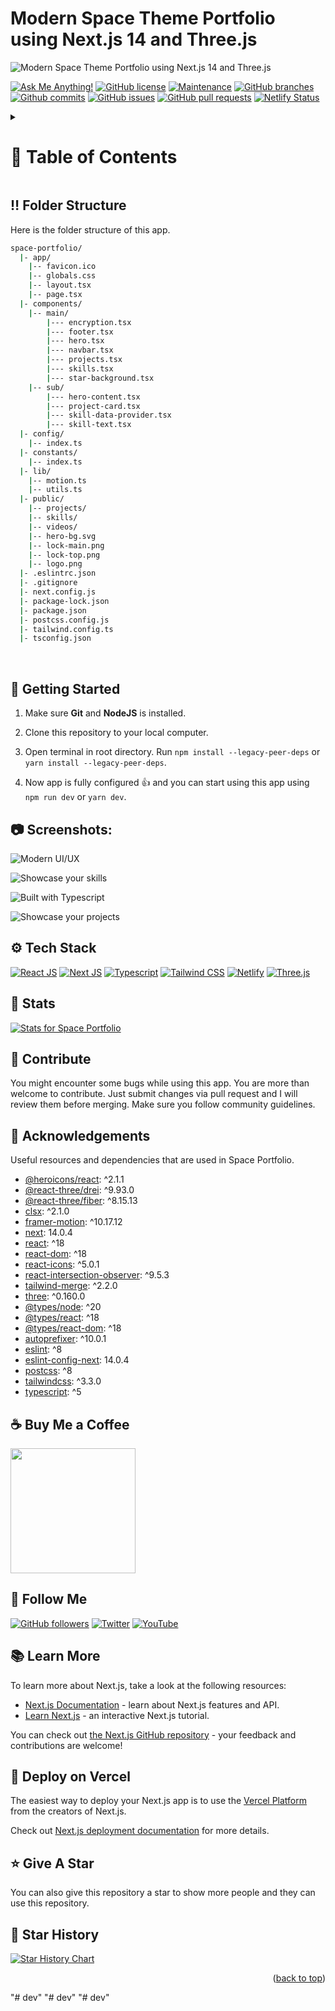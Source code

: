 <a name="readme-top"></a>

# Modern Space Theme Portfolio using Next.js 14 and Three.js

![Modern Space Theme Portfolio using Next.js 14 and Three.js](/.github/images/img_main.png "Modern Space Theme Portfolio using Next.js 14 and Three.js")

[![Ask Me Anything!](https://flat.badgen.net/static/Ask%20me/anything?icon=github&color=black&scale=1.01)](https://github.com/sanidhyy "Ask Me Anything!")
[![GitHub license](https://flat.badgen.net/github/license/sanidhyy/space-portfolio?icon=github&color=black&scale=1.01)](https://github.com/sanidhyy/space-portfolio/blob/main/LICENSE "GitHub license")
[![Maintenance](https://flat.badgen.net/static/Maintained/yes?icon=github&color=black&scale=1.01)](https://github.com/sanidhyy/space-portfolio/commits/main "Maintenance")
[![GitHub branches](https://flat.badgen.net/github/branches/sanidhyy/space-portfolio?icon=github&color=black&scale=1.01)](https://github.com/sanidhyy/space-portfolio/branches "GitHub branches")
[![Github commits](https://flat.badgen.net/github/commits/sanidhyy/space-portfolio?icon=github&color=black&scale=1.01)](https://github.com/sanidhyy/space-portfolio/commits "Github commits")
[![GitHub issues](https://flat.badgen.net/github/issues/sanidhyy/space-portfolio?icon=github&color=black&scale=1.01)](https://github.com/sanidhyy/space-portfolio/issues "GitHub issues")
[![GitHub pull requests](https://flat.badgen.net/github/prs/sanidhyy/space-portfolio?icon=github&color=black&scale=1.01)](https://github.com/sanidhyy/space-portfolio/pulls "GitHub pull requests")
[![Netlify Status](https://api.netlify.com/api/v1/badges/451ed0e0-3541-474e-896a-4987e30a7722/deploy-status)](https://spaceportfolio.netlify.app/ "Netlify Status")

<!-- Table of Contents -->
<details>

<summary>

# :notebook_with_decorative_cover: Table of Contents

</summary>

- [Folder Structure](#bangbang-folder-structure)
- [Getting Started](#toolbox-getting-started)
- [Screenshots](#camera-screenshots)
- [Tech Stack](#gear-tech-stack)
- [Stats](#wrench-stats)
- [Contribute](#raised_hands-contribute)
- [Acknowledgements](#gem-acknowledgements)
- [Buy Me a Coffee](#coffee-buy-me-a-coffee)
- [Follow Me](#rocket-follow-me)
- [Learn More](#books-learn-more)
- [Deploy on Vercel](#page_with_curl-deploy-on-vercel)
- [Give A Star](#star-give-a-star)
- [Star History](#star2-star-history)
- [Give A Star](#star-give-a-star)

</details>

## :bangbang: Folder Structure

Here is the folder structure of this app.

```bash
space-portfolio/
  |- app/
    |-- favicon.ico
    |-- globals.css
    |-- layout.tsx
    |-- page.tsx
  |- components/
    |-- main/
        |--- encryption.tsx
        |--- footer.tsx
        |--- hero.tsx
        |--- navbar.tsx
        |--- projects.tsx
        |--- skills.tsx
        |--- star-background.tsx
    |-- sub/
        |--- hero-content.tsx
        |--- project-card.tsx
        |--- skill-data-provider.tsx
        |--- skill-text.tsx
  |- config/
    |-- index.ts
  |- constants/
    |-- index.ts
  |- lib/
    |-- motion.ts
    |-- utils.ts
  |- public/
    |-- projects/
    |-- skills/
    |-- videos/
    |-- hero-bg.svg
    |-- lock-main.png
    |-- lock-top.png
    |-- logo.png
  |- .eslintrc.json
  |- .gitignore
  |- next.config.js
  |- package-lock.json
  |- package.json
  |- postcss.config.js
  |- tailwind.config.ts
  |- tsconfig.json
```

<br />

## :toolbox: Getting Started

1. Make sure **Git** and **NodeJS** is installed.

2. Clone this repository to your local computer.

3. Open terminal in root directory. Run `npm install --legacy-peer-deps` or `yarn install --legacy-peer-deps`.

4. Now app is fully configured 👍 and you can start using this app using `npm run dev` or `yarn dev`.

## :camera: Screenshots:

![Modern UI/UX](/.github/images/img1.png "Modern UI/UX")

![Showcase your skills](/.github/images/img2.png "Showcase your skills")

![Built with Typescript](/.github/images/img3.png "Built with Typescript")

![Showcase your projects](/.github/images/img4.png "Showcase your projects")

## :gear: Tech Stack

[![React JS](https://skillicons.dev/icons?i=react "React JS")](https://react.dev/ "React JS") [![Next JS](https://skillicons.dev/icons?i=next "Next JS")](https://nextjs.org/ "Next JS") [![Typescript](https://skillicons.dev/icons?i=ts "Typescript")](https://www.typescriptlang.org/ "Typescript") [![Tailwind CSS](https://skillicons.dev/icons?i=tailwind "Tailwind CSS")](https://tailwindcss.com/ "Tailwind CSS") [![Netlify](https://skillicons.dev/icons?i=netlify "Netlify")](https://netlify.app/ "Netlify") [![Three.js](https://skillicons.dev/icons?i=threejs "Three.js")](https://threejs.org/ "Three.js")

## :wrench: Stats

[![Stats for Space Portfolio](/.github/images/stats.svg "Stats for Space Portfolio")](https://pagespeed.web.dev/analysis/https-spaceportfolio-netlify-app/2efbmg117d "Stats for Space Portfolio")

## :raised_hands: Contribute

You might encounter some bugs while using this app. You are more than welcome to contribute. Just submit changes via pull request and I will review them before merging. Make sure you follow community guidelines.

## :gem: Acknowledgements

Useful resources and dependencies that are used in Space Portfolio.

- [@heroicons/react](https://www.npmjs.com/package/@heroicons/react): ^2.1.1
- [@react-three/drei](https://www.npmjs.com/package/@react-three/drei): ^9.93.0
- [@react-three/fiber](https://www.npmjs.com/package/@react-three/fiber): ^8.15.13
- [clsx](https://www.npmjs.com/package/clsx): ^2.1.0
- [framer-motion](https://www.npmjs.com/package/framer-motion): ^10.17.12
- [next](https://www.npmjs.com/package/next): 14.0.4
- [react](https://www.npmjs.com/package/react): ^18
- [react-dom](https://www.npmjs.com/package/react-dom): ^18
- [react-icons](https://www.npmjs.com/package/react-icons): ^5.0.1
- [react-intersection-observer](https://www.npmjs.com/package/react-intersection-observer): ^9.5.3
- [tailwind-merge](https://www.npmjs.com/package/tailwind-merge): ^2.2.0
- [three](https://www.npmjs.com/package/three): ^0.160.0
- [@types/node](https://www.npmjs.com/package/@types/node): ^20
- [@types/react](https://www.npmjs.com/package/@types/react): ^18
- [@types/react-dom](https://www.npmjs.com/package/@types/react-dom): ^18
- [autoprefixer](https://www.npmjs.com/package/autoprefixer): ^10.0.1
- [eslint](https://www.npmjs.com/package/eslint): ^8
- [eslint-config-next](https://www.npmjs.com/package/eslint-config-next): 14.0.4
- [postcss](https://www.npmjs.com/package/postcss): ^8
- [tailwindcss](https://www.npmjs.com/package/tailwindcss): ^3.3.0
- [typescript](https://www.npmjs.com/package/typescript): ^5

## :coffee: Buy Me a Coffee

[<img src="https://img.shields.io/badge/Buy_Me_A_Coffee-FFDD00?style=for-the-badge&logo=buy-me-a-coffee&logoColor=black" width="200" />](https://www.buymeacoffee.com/sanidhy "Buy me a Coffee")

## :rocket: Follow Me

[![GitHub followers](https://img.shields.io/github/followers/sanidhyy?style=social&label=Follow&maxAge=2592000)](https://github.com/sanidhyy "Follow Me")
[![Twitter](https://img.shields.io/twitter/url?style=social&url=https%3A%2F%2Ftwitter.com%2FTechnicalShubam)](https://twitter.com/intent/tweet?text=Check+out+this+amazing+app:&url=https%3A%2F%2Fgithub.com%2Fsanidhyy%2Fspace-portfolio "Tweet")
[![YouTube](https://img.shields.io/youtube/channel/subscribers/UCNAz_hUVBG2ZUN8TVm0bmYw)](https://www.youtube.com/@OPGAMER. "Subscribe my YouTube Channel")

## :books: Learn More

To learn more about Next.js, take a look at the following resources:

- [Next.js Documentation](https://nextjs.org/docs) - learn about Next.js features and API.
- [Learn Next.js](https://nextjs.org/learn) - an interactive Next.js tutorial.

You can check out [the Next.js GitHub repository](https://github.com/vercel/next.js/) - your feedback and contributions are welcome!

## :page_with_curl: Deploy on Vercel

The easiest way to deploy your Next.js app is to use the [Vercel Platform](https://vercel.com/new?utm_medium=default-template&filter=next.js&utm_source=create-next-app&utm_campaign=create-next-app-readme) from the creators of Next.js.

Check out [Next.js deployment documentation](https://nextjs.org/docs/deployment) for more details.

## :star: Give A Star

You can also give this repository a star to show more people and they can use this repository.

## :star2: Star History

<a href="https://star-history.com/#sanidhyy/space-portfolio&Timeline">
<picture>
  <source media="(prefers-color-scheme: dark)" srcset="https://api.star-history.com/svg?repos=sanidhyy/space-portfolio&type=Timeline&theme=dark" />
  <source media="(prefers-color-scheme: light)" srcset="https://api.star-history.com/svg?repos=sanidhyy/space-portfolio&type=Timeline" />
  <img alt="Star History Chart" src="https://api.star-history.com/svg?repos=sanidhyy/space-portfolio&type=Timeline" />
</picture>
</a>

<br />
<p align="right">(<a href="#readme-top">back to top</a>)</p>
"# dev" 
"# dev" 
"# dev" 
